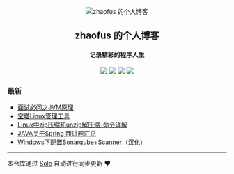 <p align="center"><img alt="zhaofus 的个人博客" src="https://static.b3log.org/images/brand/solo-32.png"></p><h2 align="center">
zhaofus 的个人博客
</h2>

<h4 align="center">记录精彩的程序人生</h4>
<p align="center"><a title="zhaofus 的个人博客" target="_blank" href="https://github.com/zhaofusheng/solo-blog"><img src="https://img.shields.io/github/last-commit/zhaofusheng/solo-blog.svg?style=flat-square&color=FF9900"></a>
<a title="GitHub repo size in bytes" target="_blank" href="https://github.com/zhaofusheng/solo-blog"><img src="https://img.shields.io/github/repo-size/zhaofusheng/solo-blog.svg?style=flat-square"></a>
<a title="Solo Version" target="_blank" href="https://github.com/b3log/solo/releases"><img src="https://img.shields.io/badge/solo-3.6.7-f1e05a.svg?style=flat-square&color=blueviolet"></a>
<a title="Hits" target="_blank" href="https://github.com/b3log/hits"><img src="https://hits.b3log.org/zhaofusheng/solo-blog.svg"></a></p>

### 最新

* [面试必问之JVM原理](https://blog.zhaofus.com/articles/2019/11/13/1573641138601.html)
* [宝塔Linux管理工具](https://blog.zhaofus.com/articles/2019/11/13/1573636745775.html)
* [Linux中zip压缩和unzip解压缩-命令详解](https://blog.zhaofus.com/articles/2019/11/13/1573635427238.html)
* [JAVA关于Spring 面试题汇总](https://blog.zhaofus.com/articles/2019/11/13/1573632587451.html)
* [Windows下配置Sonarqube+Scanner（汉化）](https://blog.zhaofus.com/articles/2019/11/12/1573548925655.html)



---

本仓库通过 [Solo](https://github.com/b3log/solo) 自动进行同步更新 ❤️ 